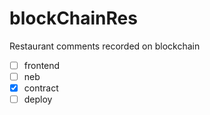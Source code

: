 # blockChainRes
Restaurant comments recorded on blockchain
- [ ] frontend
- [ ] neb
- [x] contract
- [ ] deploy
